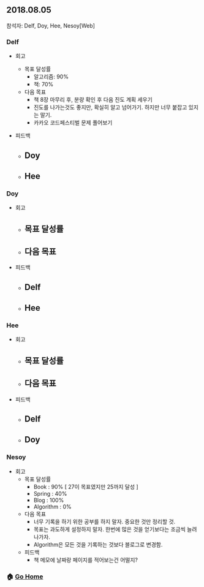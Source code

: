 ## 2018.08.05
참석자: Delf, Doy, Hee, Nesoy[Web]

### Delf
- 회고
  - 목표 달성률
    - 알고리즘: 90%
    - 책: 70%
  - 다음 목표
    - 책 8장 마무리 후, 분량 확인 후 다음 진도 계획 세우기
    - 진도를 나가는것도 좋지만, 확실히 알고 넘어가기. 하지만 너무 붙잡고 있지는 말기.
    - 카카오 코드페스티벌 문제 풀어보기
    
- 피드백
  - Doy
    -
  - Hee
    -

### Doy
- 회고
  - 목표 달성률
    -
  - 다음 목표
    -
- 피드백
  - Delf
    -
  - Hee
    -

### Hee
- 회고
  - 목표 달성률
    -
  - 다음 목표
    -
- 피드백
  - Delf
    -
  - Doy
    -

### Nesoy
- 회고
  - 목표 달성률
    - Book : 90% [ 27이 목표였지만 25까지 달성 ]
    - Spring : 40%
    - Blog : 100%
    - Algorithm : 0%
  - 다음 목표
    - 너무 기록을 하기 위한 공부를 하지 말자. 중요한 것만 정리할 것.
    - 목표는 과도하게 설정하지 말자. 한번에 많은 것을 얻기보다는 조금씩 늘려나가자.
    - Algorithm은 모든 것을 기록하는 것보다 블로그로 변경함.
  - 피드백
    - 책 메모에 날짜랑 페이지를 적어보는건 어떨지?
    

### :house: [Go Home](https://github.com/T-WWL/WWL)
